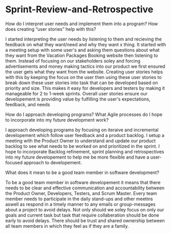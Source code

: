# Sprint-Review-and-Retrospective

How do I interpret user needs and implement them into a program? How does creating “user stories” help with this?

I started interpreting the user needs by listening to them and recieving the feedback on what they want/need and why they want x thing. It started with a meeting setup with some user's and asking them questions about what they want from the Vacation Packages Booking website then listening to them. Instead of focusing on our stakeholders soley and forcing advertisements and money making tactics into our product we first ensured the user gets what they want from the website. Creating user stories helps with this by keeping the focus on the user then using these user stories to break down these user stories into task that can be developed based on priority and size. This makes it easy for developers and testers by making it manageable for 2 to 1-week sprints. Overall user stories ensure our developement is providing value by fulfilling the user's expectations, feedback, and needs


How do I approach developing programs? What Agile processes do I hope to incorporate into my future development work?

I approach developing programs by focusing on iteraive and incremental developement which follow user feedback and a product backlog. I setup a meeting with the Product Owner to understand and update our product backlog to see what needs to be worked on and prioritized in the sprint. I hope to incorporate Backlog refinement, sprint planning and retrospectives into my future developement to help me be more flexible and have a user-focused approach to developement.


What does it mean to be a good team member in software development?

To be a good team member in software developement it means that there needs to be clear and effective communication and accountability between the Product Owner, Developers, Testers, and Scrum Master. Every team member needs to participate in the daily stand-ups and other meetins aswell as respond in a timely manner to any emails or group-messages about a project to avoid delays. Not only should we soley focus on only our goals and current task but task that require collaberation should be done early to avoid delays. There should be trust and shared ownership between all team members in which they feel as if they are a family.
